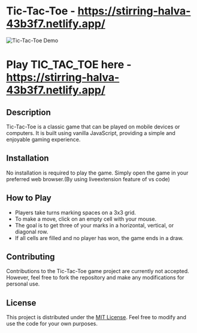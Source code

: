 # Tic-Tac-Toe - https://stirring-halva-43b3f7.netlify.app/

![Tic-Tac-Toe Demo](demo.gif)
# Play TIC_TAC_TOE here - https://stirring-halva-43b3f7.netlify.app/
## Description 

Tic-Tac-Toe is a classic game that can be played on mobile devices or computers. It is built using vanilla JavaScript, providing a simple and enjoyable gaming experience.

## Installation

No installation is required to play the game. Simply open the game in your preferred web browser.(By using liveextension feature of vs code)

## How to Play

- Players take turns marking spaces on a 3x3 grid.
- To make a move, click on an empty cell with your mouse.
- The goal is to get three of your marks in a horizontal, vertical, or diagonal row.
- If all cells are filled and no player has won, the game ends in a draw.

## Contributing

Contributions to the Tic-Tac-Toe game project are currently not accepted. However, feel free to fork the repository and make any modifications for personal use.

## License

This project is distributed under the [MIT License](LICENSE). Feel free to modify and use the code for your own purposes.

